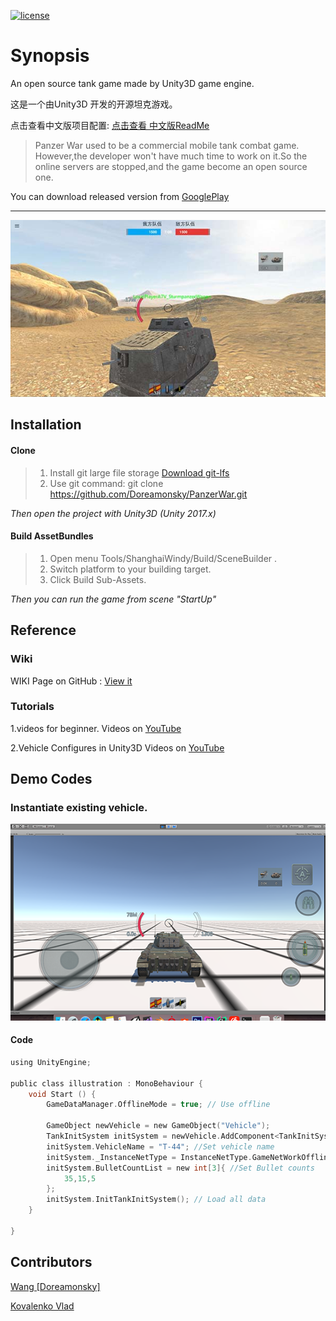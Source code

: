 [![license](http://img.shields.io/badge/license-MIT-blue.svg)]()


# Synopsis 
An open source tank game made by Unity3D game engine.

这是一个由Unity3D 开发的开源坦克游戏。

点击查看中文版项目配置: [点击查看 中文版ReadMe](https://github.com/Doreamonsky/PanzerWar/wiki/配置项目)


> Panzer War used to be a commercial  mobile tank combat game. However,the developer won't have much time to work on it.So the online servers are stopped,and the game become an open source one.

You can download released version from 
[GooglePlay](https://play.google.com/store/apps/details?id=com.shanghaiwindy.PanzerWarOpenSource)

------------

 ![GameScreenShot](https://github.com/Doreamonsky/Markdown/blob/master/Screenshot.jpg?raw=true)
 

## Installation 
####  Clone
> 1. Install git large file storage [Download git-lfs](https://git-lfs.github.com)
> 2. Use git command: git clone https://github.com/Doreamonsky/PanzerWar.git 

*Then open the project with Unity3D (Unity 2017.x)*
#### Build  AssetBundles
>1. Open menu Tools/ShanghaiWindy/Build/SceneBuilder .
>2. Switch platform to your building target.
>3. Click Build Sub-Assets.

*Then you can run the game from scene "StartUp"*

## Reference
### Wiki 
WIKI Page on GitHub : [View it](https://github.com/Doreamonsky/PanzerWar/wiki)
### Tutorials 
1.videos for beginner.
Videos on [YouTube](https://youtu.be/mbZA3l5upyI) 

2.Vehicle Configures in Unity3D
Videos on [YouTube](https://www.youtube.com/watch?v=DK3lQzjhvtE) 


## Demo Codes
### Instantiate existing vehicle.
 ![GameScreenShot](https://github.com/Doreamonsky/Markdown/blob/master/Readme/01.png?raw=true)
#### Code
```C sharp
using UnityEngine;

public class illustration : MonoBehaviour {
	void Start () {
	    GameDataManager.OfflineMode = true; // Use offline
	    
        GameObject newVehicle = new GameObject("Vehicle"); 
        TankInitSystem initSystem = newVehicle.AddComponent<TankInitSystem>(); // Add vehicle init system
        initSystem.VehicleName = "T-44"; //Set vehicle name
        initSystem._InstanceNetType = InstanceNetType.GameNetWorkOffline; // Switch vehicle to offline mode
        initSystem.BulletCountList = new int[3]{ //Set Bullet counts 
            35,15,5
        };
        initSystem.InitTankInitSystem(); // Load all data 
	}

}
```

## Contributors
[Wang [Doreamonsky]](http://vk.com/doreamonsky "Wang [Doreamonsky]")

[Kovalenko Vlad](https://vk.com/iso_slacker_yt "Kovalenko Vlad")
